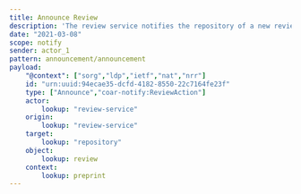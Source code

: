 ```yaml
---
title: Announce Review
description: 'The review service notifies the repository of a new review '
date: "2021-03-08"
scope: notify
sender: actor_1
pattern: announcement/announcement
payload:
    "@context": ["sorg","ldp","ietf","nat","nrr"]
    id: "urn:uuid:94ecae35-dcfd-4182-8550-22c7164fe23f"
    type: ["Announce","coar-notify:ReviewAction"]
    actor:
        lookup: "review-service"
    origin:
        lookup: "review-service"
    target:
        lookup: "repository"
    object:
        lookup: review
    context:
        lookup: preprint
---
```


